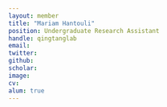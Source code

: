 ```yaml
---
layout: member
title: "Mariam Hantouli"
position: Undergraduate Research Assistant 
handle: qingtanglab
email: 
twitter:
github: 
scholar: 
image: 
cv: 
alum: true
---
```





